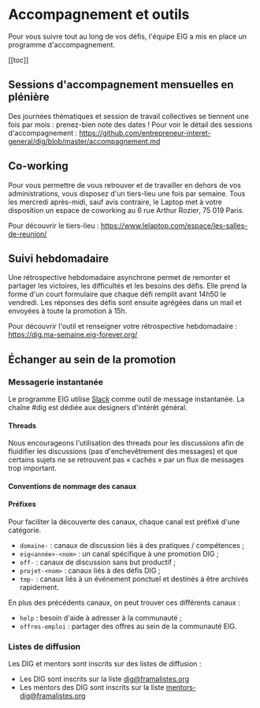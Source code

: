 # Accompagnement et outils

Pour vous suivre tout au long de vos défis, l'équipe EIG a mis en place un programme d'accompagnement.

[[toc]]

## Sessions d'accompagnement mensuelles en plénière

Des journées thématiques et session de travail collectives se tiennent une fois par mois : prenez-bien note des dates !
Pour voir le détail des sessions d'accompagnement : https://github.com/entrepreneur-interet-general/dig/blob/master/accompagnement.md

## Co-working

Pour vous permettre de vous retrouver et de travailler en dehors de vos administrations, vous disposez d'un tiers-lieu une fois par semaine.
Tous les mercredi après-midi, sauf avis contraire, le Laptop met à votre disposition un espace de coworking au 6 rue Arthur Rozier, 75 019 Paris.  

Pour découvrir le tiers-lieu : https://www.lelaptop.com/espace/les-salles-de-reunion/

## Suivi hebdomadaire

Une rétrospective hebdomadaire asynchrone permet de remonter et partager les victoires, les difficultés et les besoins des défis. Elle prend la forme d'un court formulaire que chaque défi remplit avant 14h50 le vendredi. Les réponses des défis sont ensuite agrégées dans un mail et envoyées à toute la promotion à 15h.

Pour découvrir l'outil et renseigner votre rétrospective hebdomadaire : https://dig.ma-semaine.eig-forever.org/

## Échanger au sein de la promotion

### Messagerie instantanée

Le programme EIG utilise [Slack](https://eig-hq.slack.com) comme outil de message instantanée.
La chaîne #dig est dédiée aux designers d'intérêt général.

#### Threads
Nous encourageons l'utilisation des threads pour les discussions afin de fluidifier les discussions (pas d'enchevêtrement des messages) et que certains sujets ne se retrouvent pas « cachés » par un flux de messages trop important.

#### Conventions de nommage des canaux

#### Préfixes

Pour faciliter la découverte des canaux, chaque canal est préfixé d'une catégorie.

- `domaine-` : canaux de discussion liés à des pratiques / compétences ;
- `eig<année>-<nom>` : un canal spécifique à une promotion DIG ;
- `off-` : canaux de discussion sans but productif ;
- `projet-<nom>` : canaux liés à des défis DIG ;
- `tmp-` : canaux liés à un événement ponctuel et destinés à être archivés rapidement.

En plus des précédents canaux, on peut trouver ces différents canaux :
- `help` : besoin d'aide à adresser à la communauté ;
- `offres-emploi` : partager des offres au sein de la communauté EIG.

### Listes de diffusion

Les DIG et mentors sont inscrits sur des listes de diffusion :

* Les DIG sont inscrits sur la liste [dig@framalistes.org](mailto:dig@framalistes.org)
* Les mentors des DIG sont inscrits sur la liste [mentors-dig@framalistes.org](mailto:mentors-dig@framalistes.org)